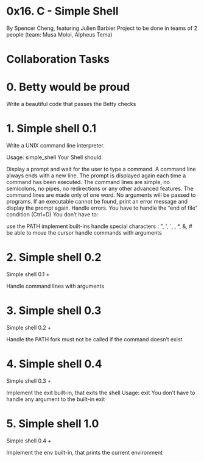 # 0x16. C - Simple Shell
By Spencer Cheng, featuring Julien Barbier Project to be done in teams of 2 people (team: Musa Moloi, Alpheus Tema)

# Collaboration Tasks

# 0. Betty would be proud
  Write a beautiful code that passes the Betty checks
# 1. Simple shell 0.1
  Write a UNIX command line interpreter.

Usage: simple_shell
Your Shell should:

Display a prompt and wait for the user to type a command. A command line always ends with a new line.
The prompt is displayed again each time a command has been executed.
The command lines are simple, no semicolons, no pipes, no redirections or any other advanced features.
The command lines are made only of one word. No arguments will be passed to programs.
If an executable cannot be found, print an error message and display the prompt again.
Handle errors.
You have to handle the “end of file” condition (Ctrl+D)
You don’t have to:

use the PATH
implement built-ins
handle special characters : ", ', `, \, *, &, #
be able to move the cursor
handle commands with arguments

# 2. Simple shell 0.2
  Simple shell 0.1 +

Handle command lines with arguments

# 3. Simple shell 0.3
  Simple shell 0.2 +

Handle the PATH
fork must not be called if the command doesn’t exist

# 4. Simple shell 0.4
  Simple shell 0.3 +

Implement the exit built-in, that exits the shell
Usage: exit
You don’t have to handle any argument to the built-in exit

# 5. Simple shell 1.0
  Simple shell 0.4 +

Implement the env built-in, that prints the current environment

# 
